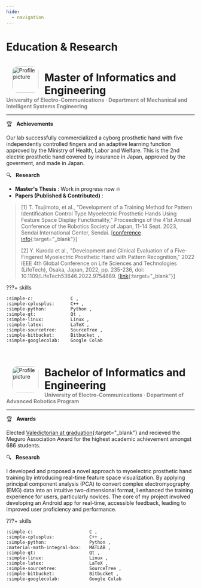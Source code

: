 ```yaml
---
hide:
  - navigation
---
```


# Education & Research
<br>

<!-- Master -->
<img src="../img/logo-uec.jpg" alt="Profile picture" width="70rem" style="float: left; margin: 0rem 1rem; border-radius: 20%; overflow: hidden;"/>

<h1 style="margin: 0.8rem 0rem 0rem 5rem; font-weight: bold;">
    Master of Informatics and Engineering
</h1>
<h4 style="margin: 0rem; color: gray;">
    University of Electro-Communications · Department of Mechanical and Intelligent Systems Engineering
</h4>

---

:trophy: &nbsp; **Achievements** <br>

Our lab successfully commercialized a cyborg prosthetic hand with five independently controlled fingers and an adaptive learning function approved by the Ministry of Health, Labor and Welfare. This is the 2nd electric prosthetic hand covered by insurance in Japan, approved by the goverment, and made in Japan.

:mag: &nbsp; **Research** <br>

* **Master's Thesis** : Work in progress now :fire: <br>
* **Papers (Published & Contributed)** : 
> [1] T. Tsujimoto, et al., "Development of a Training Method for Pattern Identification Control Type Myoelectric Prosthetic Hands Using Feature Space Display Functionality," Proceedings of the 41st Annual Conference of the Robotics Society of Japan, 11-14 Sept. 2023, Sendai International Center, Sendai. [[conference info](https://www.tus.ac.jp/ridai/doc/ji/RIJIA01Detail.php?kin=soc&no=183141){:target="_blank"}]
> 
> [2] Y. Kuroda et al., "Development and Clinical Evaluation of a Five-Fingered Myoelectric Prosthetic Hand with Pattern Recognition," 2022 IEEE 4th Global Conference on Life Sciences and Technologies (LifeTech), Osaka, Japan, 2022, pp. 235-236, doi: 10.1109/LifeTech53646.2022.9754889. [[link](https://ieeexplore.ieee.org/document/9754889){:target="_blank"}]

???+ skills

    :simple-c:              C ,
    :simple-cplusplus:      C++ ,
    :simple-python:         Python ,
    :simple-qt:             Qt ,
    :simple-linux:          Linux ,
    :simple-latex:          LaTeX ,
    :simple-sourcetree:     SourceTree ,
    :simple-bitbucket:      Bitbucket ,
    :simple-googlecolab:    Google Colab

<br><br>

<!-- Bachelor -->
<img src="../img/logo-uec.jpg" alt="Profile picture" width="70rem" style="float: left; margin: 0rem 1rem; border-radius: 20%; overflow: hidden;"/>

<h1 style="margin: 0.8rem 0rem 0rem 5rem; font-weight: bold;">
    Bachelor of Informatics and Engineering
</h1>
<h4 style="margin: 0rem; color: gray;">
    University of Electro-Communications · Department of Advanced Robotics Program
</h4>

---

:trophy: &nbsp; **Awards** <br>

Elected [Valedictorian at graduation](https://megurokai.jp/home2/2022megurokaisho/){:target="_blank"} and recieved the Meguro Association Award for the highest academic achievement amongst 686 students.

:mag: &nbsp; **Research** <br>

I developed and proposed a novel approach to myoelectric prosthetic hand training by introducing real-time feature space visualization. By applying principal component analysis (PCA) to convert complex electromyography (EMG) data into an intuitive two-dimensional format, I enhanced the training experience for users, particularly novices. The core of my project involved developing an Android app for real-time, accessible feedback, leading to improved user proficiency and performance.


???+ skills

    :simple-c:                     C ,
    :simple-cplusplus:             C++ ,
    :simple-python:                Python ,
    :material-math-integral-box:   MATLAB ,
    :simple-qt:                    Qt ,
    :simple-linux:                 Linux ,
    :simple-latex:                 LaTeX ,
    :simple-sourcetree:            SourceTree ,
    :simple-bitbucket:             Bitbucket ,
    :simple-googlecolab:           Google Colab

<br><br>
